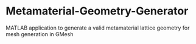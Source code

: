 # Metamaterial-Geometry-Generator
MATLAB application to generate a valid metamaterial lattice geometry for mesh generation in GMesh
